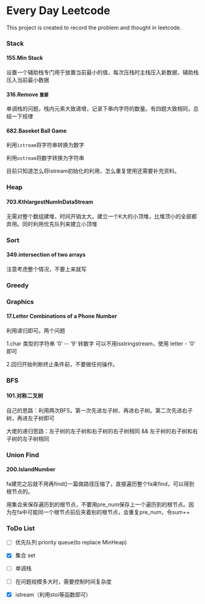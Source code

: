 # Every Day Leetcode

This project is created to record the problem and thought in leetcode.



### Stack

#### 155.Min Stack

设置一个辅助栈专门用于放置当前最小的值，每次压栈时主栈压入新数据，辅助栈压入当前最小数据  



#### 316.Remove `重要` 

单调栈的问题，栈内元素大致递增，记录下串内字符的数量。有四题大致相同，总结一下规律  



#### 682.Baseket Ball Game

利用`istream`将字符串转换为数字

利用`ostream`将数字转换为字符串

目前只知道怎么将istream初始化的利用，怎么重复使用还需要补充资料。  





### Heap

#### 703.KthlargestNumInDataStream

无需对整个数组建堆，时间开销太大。建立一个K大的小顶堆，比堆顶小的全部都弃用。同时利用优先队列来建立小顶堆  



### Sort

#### 349.intersection of two arrays

注意考虑整个情况，不要上来就写

  



### Greedy   



### Graphics

#### 17.Letter Combinations of a Phone Number

利用递归即可。两个问题

1.char 类型的字符串 ‘0’ -- ‘9’ 转数字 可以不用isstringstream，使用 letter - '0' 即可

2.回归开始判断终止条件前，不要做任何操作。  



### BFS 

#### 101.对称二叉树

自己的思路：利用两次BFS，第一次先进左子树、再进右子树。第二次先进右子树，再进左子树即可

大佬的递归思路：左子树的左子树和右子树的右子树相同 && 左子树的右子树和右子树的左子树相同  



### Union Find

#### 200.IslandNumber

fa建完之后就不用再find()一篇做路径压缩了，直接遍历整个fa来find，可以得到根节点的。

用集合来保存遍历到的根节点，不要用pre_num保存上一个遍历到的根节点。因为在fa中可能同一个根节点前后夹着别的根节点，会重复pre_num，令sum++



### ToDo List

- [ ] 优先队列 priority queue(to replace MinHeap)
- [x] 集合 set
- [ ] 单调栈 
- [ ] 在问题规模多大时，需要控制时间复杂度
- [x] istream（利用stoi等函数即可）

